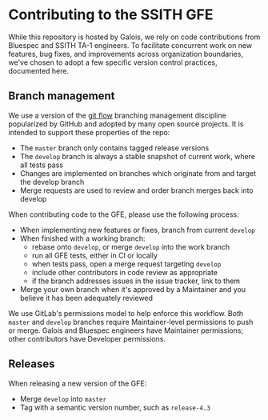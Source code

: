 # Contributing to the SSITH GFE

While this repository is hosted by Galois, we rely on code contributions from
Bluespec and SSITH TA-1 engineers. To facilitate concurrent work on new
features, bug fixes, and improvements across organization boundaries, we've
chosen to adopt a few specific version control practices, documented here.


## Branch management

We use a version of the [git flow](https://nvie.com/posts/a-successful-git-branching-model/)
branching management discipline popularized by GitHub and adopted by many open source projects.
It is intended to support these properties of the repo:

- The `master` branch only contains tagged release versions
- The `develop` branch is always a stable snapshot of current work, where all tests pass
- Changes are implemented on branches which originate from and target the develop branch
- Merge requests are used to review and order branch merges back into develop

When contributing code to the GFE, please use the following process:

- When implementing new features or fixes, branch from current `develop`
- When finished with a working branch:
    - rebase onto `develop`, or merge `develop` into the work branch
    - run all GFE tests, either in CI or locally 
    - when tests pass, open a merge request targeting `develop`
    - include other contributors in code review as appropriate
    - if the branch addresses issues in the issue tracker, link to them
- Merge your own branch when it's approved by a Maintainer
  and you believe it has been adequately reviewed

We use GitLab's permissions model to help enforce this workflow.
Both `master` and `develop` branches require Maintainer-level permissions to push or merge.
Galois and Bluespec engineers have Maintainer permissions;
other contributors have Developer permissions.


## Releases

When releasing a new version of the GFE:

- Merge `develop` into `master`
- Tag with a semantic version number, such as `release-4.3`

